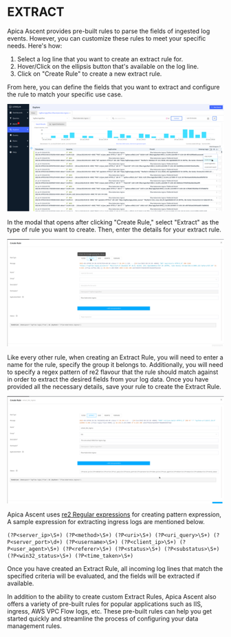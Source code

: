 # EXTRACT

Apica Ascent provides pre-built rules to parse the fields of ingested log events. However, you can customize these rules to meet your specific needs. Here's how:

1. Select a log line that you want to create an extract rule for.
2. Hover/Click on the ellipsis button that's available on the log line.
3. Click on "Create Rule" to create a new extract rule.

From here, you can define the fields that you want to extract and configure the rule to match your specific use case.

![](<../../.gitbook/assets/image (69).png>)

In the modal that opens after clicking "Create Rule," select "Extract" as the type of rule you want to create. Then, enter the details for your extract rule.

![](<../../.gitbook/assets/image (3) (1).png>)

Like every other rule, when creating an Extract Rule, you will need to enter a name for the rule, specify the group it belongs to. Additionally, you will need to specify a regex pattern of re2 flavour that the rule should match against in order to extract the desired fields from your log data. Once you have provided all the necessary details, save your rule to create the Extract Rule.

![](<../../.gitbook/assets/image (116).png>)

Apica Ascent uses [re2 Regular expressions](https://github.com/google/re2/wiki/Syntax) for creating pattern expression, A sample expression for extracting ingress logs are mentioned below.

```
(?P<server_ip>\S+) (?P<method>\S+) (?P<uri>\S+) (?P<uri_query>\S+) (?P<server_port>\d+) (?P<username>\S+) (?P<client_ip>\S+) (?P<user_agent>\S+) (?P<referer>\S+) (?P<status>\S+) (?P<substatus>\S+) (?P<win32_status>\S+) (?P<time_taken>\S+)
```

Once you have created an Extract Rule, all incoming log lines that match the specified criteria will be evaluated, and the fields will be extracted if available.

In addition to the ability to create custom Extract Rules, Apica Ascent also offers a variety of pre-built rules for popular applications such as IIS, ingress, AWS VPC Flow logs, etc. These pre-built rules can help you get started quickly and streamline the process of configuring your data management rules.
